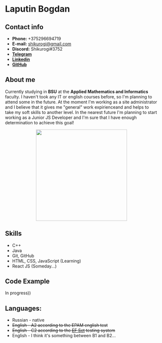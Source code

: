 # Laputin Bogdan

## Contact info
- **Phone:** +375296694719
- **E-mail:** shikurogi@gmail.com
- **Discord:** Shikurogi#3752
- [**Telegram**](https://t.me/Shikurogi)
- [**Linkedin**](https://www.linkedin.com/in/%D0%B1%D0%BE%D0%B3%D0%B4%D0%B0%D0%BD-%D0%BB%D0%B0%D0%BF%D1%83%D1%82%D0%B8%D0%BD-349962222/)
- [**GitHub**](https://github.com/Shikurogi)

## About me
Currently studying in **BSU** at the **Applied Mathematics and Informatics** faculty. I haven't took any IT or english courses before,
so I'm planning to attend some in the future. At the moment I'm working as a site administrator and I believe
that it gives me "general" work expirienceand and helps to take my soft skills to another level. 
In the nearest future I'm planning to start working as a Junior JS Developer 
and I'm sure that I have enough determination to achieve this goal!

<div align="center">
  <img src="https://i.pinimg.com/736x/99/6e/48/996e489ca3512f054961b24df6afa4f0--determination-you-are.jpg" width="300" height="300">
</div>

## Skills
- C++
- Java
- Git, GitHub
- HTML, CSS, JavaScript (Learning)
- React JS (Someday...)

## Code Example
In progress))

## Languages:
- Russian - native
- ~~English - A2 according to the EPAM english test~~
- ~~English - C2 according to the [EF Set](https://www.efset.org/cert/pPUuvy) testing system~~
- English - I think it's something between B1 and B2...
